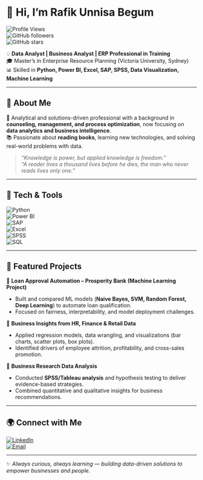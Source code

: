 # 👋 Hi, I’m Rafik Unnisa Begum  

![Profile Views](https://komarev.com/ghpvc/?username=rafikunnisa&style=flat-square&color=blue)  
![GitHub followers](https://img.shields.io/github/followers/rafikunnisa?style=social)  
![GitHub stars](https://img.shields.io/github/stars/rafikunnisa?style=social)  

💡 **Data Analyst | Business Analyst | ERP Professional in Training**  
🎓 Master’s in Enterprise Resource Planning (Victoria University, Sydney)  
📊 Skilled in **Python, Power BI, Excel, SAP, SPSS, Data Visualization, Machine Learning**  

---

## 🚀 About Me  

🌟 Analytical and solutions-driven professional with a background in **counseling, management, and process optimization**, now focusing on **data analytics and business intelligence**.  
📚 Passionate about **reading books**, learning new technologies, and solving real-world problems with data.  

> *“Knowledge is power, but applied knowledge is freedom.”*  
> *“A reader lives a thousand lives before he dies, the man who never reads lives only one.”*  

---

## 🔧 Tech & Tools  

![Python](https://img.shields.io/badge/Python-3776AB?style=for-the-badge&logo=python&logoColor=white)  
![Power BI](https://img.shields.io/badge/Power%20BI-F2C811?style=for-the-badge&logo=powerbi&logoColor=black)  
![SAP](https://img.shields.io/badge/SAP-0FAAFF?style=for-the-badge&logo=sap&logoColor=white)  
![Excel](https://img.shields.io/badge/Excel-217346?style=for-the-badge&logo=microsoftexcel&logoColor=white)  
![SPSS](https://img.shields.io/badge/SPSS-FF6F00?style=for-the-badge&logo=ibm&logoColor=white)  
![SQL](https://img.shields.io/badge/SQL-4479A1?style=for-the-badge&logo=mysql&logoColor=white)  

---

## 📂 Featured Projects  

🔹 **Loan Approval Automation – Prosperity Bank (Machine Learning Project)**  
- Built and compared ML models (**Naive Bayes, SVM, Random Forest, Deep Learning**) to automate loan qualification.  
- Focused on fairness, interpretability, and model deployment challenges.  


🔹 **Business Insights from HR, Finance & Retail Data**  
- Applied regression models, data wrangling, and visualizations (bar charts, scatter plots, box plots).  
- Identified drivers of employee attrition, profitability, and cross-sales promotion.  


🔹 **Business Research Data Analysis**  
- Conducted **SPSS/Tableau analysis** and hypothesis testing to deliver evidence-based strategies.  
- Combined quantitative and qualitative insights for business recommendations.  


---

## 🌍 Connect with Me  

[![LinkedIn](https://img.shields.io/badge/LinkedIn-0077B5?style=for-the-badge&logo=linkedin&logoColor=white)](https://www.linkedin.com/in/rafik-unnisa-begum-047102123/)  
[![Email](https://img.shields.io/badge/Email-D14836?style=for-the-badge&logo=gmail&logoColor=white)](mailto:saminarafik25@gmail.com)  

---

✨ *Always curious, always learning — building data-driven solutions to empower businesses and people.*  
